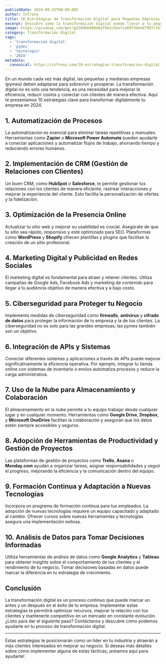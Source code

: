 ```yaml
---
publishDate: 2024-09-25T00:00:00Z
author: Infrony
title: 10 Estrategias de Transformación Digital para Pequeñas Empresas en 2024
excerpt: Descubre cómo la transformación digital puede llevar a tu pequeña empresa al siguiente nivel en 2024 con estrategias prácticas y herramientas esenciales.
image: https://pixabay.com/get/g2284b698846af8d1cd2e7ca89f3de4d7997cfe3d386d2dd19ee13b671cff926013d447d901d8cb978df68cdfe9aebfd0_1280.jpg
category: Transformación Digital
tags:
  - 'transformación digital'
  - 'pymes'
  - 'tecnología'
  - '2024'
metadata:
  canonical: https://infrony.com/10-estrategias-transformacion-digital-2024
---
```


En un mundo cada vez más digital, las pequeñas y medianas empresas (pymes) deben adaptarse para sobrevivir y prosperar. La transformación digital no es solo una tendencia, es una necesidad para mejorar la eficiencia, reducir costos y conectar con clientes de manera efectiva. Aquí te presentamos 10 estrategias clave para transformar digitalmente tu empresa en 2024.

## 1. **Automatización de Procesos**

La automatización es esencial para eliminar tareas repetitivas y manuales. Herramientas como **Zapier** o **Microsoft Power Automate** pueden ayudarte a conectar aplicaciones y automatizar flujos de trabajo, ahorrando tiempo y reduciendo errores humanos.

## 2. **Implementación de CRM (Gestión de Relaciones con Clientes)**

Un buen CRM, como **HubSpot** o **Salesforce**, te permite gestionar tus relaciones con los clientes de manera eficiente, rastrear interacciones y mejorar la experiencia del cliente. Esto facilita la personalización de ofertas y la fidelización.

## 3. **Optimización de la Presencia Online**

Actualizar tu sitio web y mejorar su usabilidad es crucial. Asegúrate de que tu sitio sea rápido, responsivo y esté optimizado para SEO. Plataformas como **WordPress** y **Shopify** ofrecen plantillas y plugins que facilitan la creación de un sitio profesional.

## 4. **Marketing Digital y Publicidad en Redes Sociales**

El marketing digital es fundamental para atraer y retener clientes. Utiliza campañas de Google Ads, Facebook Ads y marketing de contenido para llegar a tu audiencia objetivo de manera efectiva y a bajo costo.

## 5. **Ciberseguridad para Proteger tu Negocio**

Implementa medidas de ciberseguridad como **firewalls**, **antivirus** y **cifrado de datos** para proteger la información de tu empresa y la de tus clientes. La ciberseguridad no es solo para las grandes empresas; las pymes también son un objetivo.

## 6. **Integración de APIs y Sistemas**

Conectar diferentes sistemas y aplicaciones a través de APIs puede mejorar significativamente la eficiencia operativa. Por ejemplo, integrar tu tienda online con sistemas de inventario o envíos automatiza procesos y reduce la carga administrativa.

## 7. **Uso de la Nube para Almacenamiento y Colaboración**

El almacenamiento en la nube permite a tu equipo trabajar desde cualquier lugar y en cualquier momento. Herramientas como **Google Drive**, **Dropbox**, y **Microsoft OneDrive** facilitan la colaboración y aseguran que los datos estén siempre accesibles y seguros.

## 8. **Adopción de Herramientas de Productividad y Gestión de Proyectos**

Las plataformas de gestión de proyectos como **Trello**, **Asana** o **Monday.com** ayudan a organizar tareas, asignar responsabilidades y seguir el progreso, mejorando la eficiencia y la comunicación dentro del equipo.

## 9. **Formación Continua y Adaptación a Nuevas Tecnologías**

Incorpora un programa de formación continua para tus empleados. La adopción de nuevas tecnologías requiere un equipo capacitado y adaptado al cambio. Ofrecer cursos sobre nuevas herramientas y tecnologías asegura una implementación exitosa.

## 10. **Análisis de Datos para Tomar Decisiones Informadas**

Utiliza herramientas de análisis de datos como **Google Analytics** y **Tableau** para obtener insights sobre el comportamiento de tus clientes y el rendimiento de tu negocio. Tomar decisiones basadas en datos puede marcar la diferencia en tu estrategia de crecimiento.

## **Conclusión**

La transformación digital es un proceso continuo que puede marcar un antes y un después en el éxito de tu empresa. Implementar estas estrategias te permitirá optimizar recursos, mejorar la relación con tus clientes y mantenerte competitivo en un mercado en constante evolución. ¿Listo para dar el siguiente paso? Contáctanos y descubre cómo podemos ayudarte en tu proceso de transformación digital.

---

Estas estrategias te posicionarán como un líder en tu industria y atraerán a más clientes interesados en mejorar su negocio. Si deseas más detalles sobre cómo implementar alguna de estas tácticas, ¡estamos aquí para ayudarte!
